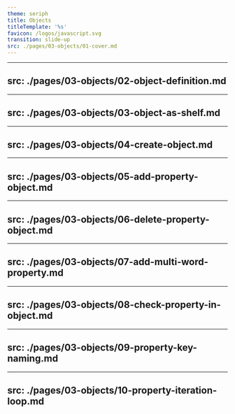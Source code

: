 ```yaml
---
theme: seriph
title: Objects
titleTemplate: '%s'
favicon: /logos/javascript.svg
transition: slide-up
src: ./pages/03-objects/01-cover.md
---
```


---
src: ./pages/03-objects/02-object-definition.md
---

---
src: ./pages/03-objects/03-object-as-shelf.md
---

---
src: ./pages/03-objects/04-create-object.md
---

---
src: ./pages/03-objects/05-add-property-object.md
---

---
src: ./pages/03-objects/06-delete-property-object.md
---

---
src: ./pages/03-objects/07-add-multi-word-property.md
---

---
src: ./pages/03-objects/08-check-property-in-object.md
---

---
src: ./pages/03-objects/09-property-key-naming.md
---

---
src: ./pages/03-objects/10-property-iteration-loop.md
---
